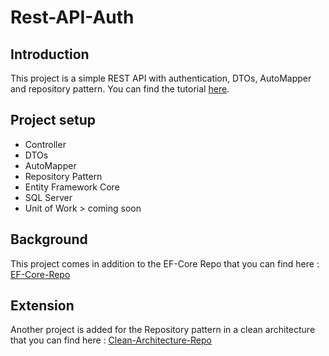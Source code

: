 # Rest-API-Auth

## Introduction
This project is a simple REST API with authentication, DTOs, AutoMapper and repository pattern.
You can find the tutorial [here](https://medium.com/@codebob75/entity-framework-core-code-first-introduction-best-practices-repository-pattern-clean-22b6152bcb81).


## Project setup

- Controller
- DTOs
- AutoMapper
- Repository Pattern
- Entity Framework Core
- SQL Server
- Unit of Work > coming soon

## Background

This project comes in addition to the EF-Core Repo that you can find here : [EF-Core-Repo](https://github.com/Gabegi/EntityFrameworkCoreCodeFirst)

## Extension

Another project is added for the Repository pattern in a clean architecture that you can find here : [Clean-Architecture-Repo]()

